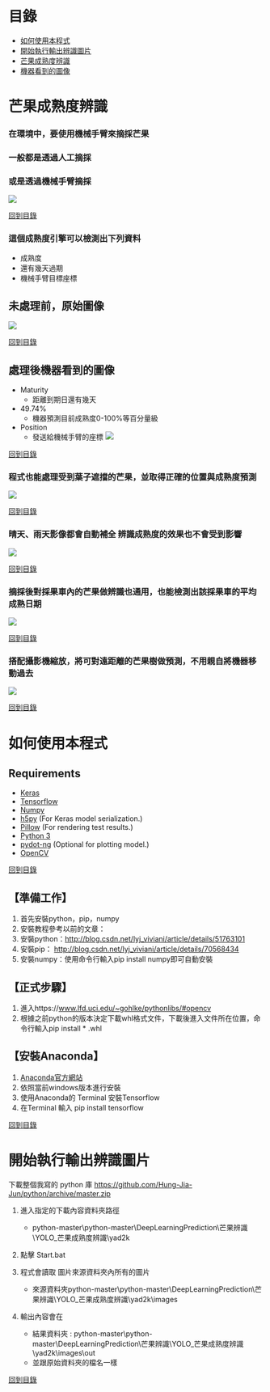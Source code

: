 # 目錄
  * [如何使用本程式](#如何使用本程式)
  * [開始執行輸出辨識圖片](#開始執行輸出辨識圖片)
  * [芒果成熟度辨識](#芒果成熟度辨識)
  * [機器看到的圖像](#處理後機器看到的圖像)




# 芒果成熟度辨識
### 在環境中，要使用機械手臂來摘採芒果
### 一般都是透過人工摘採
### 或是透過機械手臂摘採
![](http://www.merit-times.com.tw/news_pic/20170506/825448_592833.jpg)

[回到目錄](#目錄)

### 這個成熟度引擎可以檢測出下列資料
* 成熟度
* 還有幾天過期
* 機械手臂目標座標

## 未處理前，原始圖像
![](https://github.com/Hung-Jia-Jun/python/blob/master/DeepLearningPrediction/%E8%8A%92%E6%9E%9C%E8%BE%A8%E8%AD%98/YOLO_%E8%8A%92%E6%9E%9C%E6%88%90%E7%86%9F%E5%BA%A6%E8%BE%A8%E8%AD%98/yad2k/images/MangoTree_797.jpg)

[回到目錄](#目錄)

## 處理後機器看到的圖像  
* Maturity
  * 距離到期日還有幾天 
* 49.74% 
  * 機器預測目前成熟度0-100%等百分量級
* Position
  * 發送給機械手臂的座標
![](https://github.com/Hung-Jia-Jun/python/blob/master/DeepLearningPrediction/%E8%8A%92%E6%9E%9C%E8%BE%A8%E8%AD%98/YOLO_%E8%8A%92%E6%9E%9C%E6%88%90%E7%86%9F%E5%BA%A6%E8%BE%A8%E8%AD%98/yad2k/images/out/MangoTree_797.jpg)

[回到目錄](#目錄)

### 程式也能處理受到葉子遮擋的芒果，並取得正確的位置與成熟度預測

![](https://github.com/Hung-Jia-Jun/python/blob/master/DeepLearningPrediction/%E8%8A%92%E6%9E%9C%E8%BE%A8%E8%AD%98/YOLO_%E8%8A%92%E6%9E%9C%E6%88%90%E7%86%9F%E5%BA%A6%E8%BE%A8%E8%AD%98/yad2k/images/out/MangoTree_806.jpg)

[回到目錄](#目錄)

### 晴天、雨天影像都會自動補全 辨識成熟度的效果也不會受到影響
![](https://github.com/Hung-Jia-Jun/python/blob/master/DeepLearningPrediction/%E8%8A%92%E6%9E%9C%E8%BE%A8%E8%AD%98/YOLO_%E8%8A%92%E6%9E%9C%E6%88%90%E7%86%9F%E5%BA%A6%E8%BE%A8%E8%AD%98/yad2k/images/out/MangoTree_816.jpg)

[回到目錄](#目錄)

### 摘採後對採果車內的芒果做辨識也通用，也能檢測出該採果車的平均成熟日期
![](https://github.com/Hung-Jia-Jun/python/blob/master/DeepLearningPrediction/%E8%8A%92%E6%9E%9C%E8%BE%A8%E8%AD%98/YOLO_%E8%8A%92%E6%9E%9C%E6%88%90%E7%86%9F%E5%BA%A6%E8%BE%A8%E8%AD%98/yad2k/images/out/MangoTree_804.jpg)

[回到目錄](#目錄)

### 搭配攝影機縮放，將可對遠距離的芒果樹做預測，不用親自將機器移動過去
![](https://github.com/Hung-Jia-Jun/python/blob/master/DeepLearningPrediction/%E8%8A%92%E6%9E%9C%E8%BE%A8%E8%AD%98/YOLO_%E8%8A%92%E6%9E%9C%E6%88%90%E7%86%9F%E5%BA%A6%E8%BE%A8%E8%AD%98/yad2k/images/out/MangoTree_802.jpg)

[回到目錄](#目錄)

# 如何使用本程式
## Requirements

- [Keras](https://github.com/fchollet/keras)
- [Tensorflow](https://www.tensorflow.org/)
- [Numpy](http://www.numpy.org/)
- [h5py](http://www.h5py.org/) (For Keras model serialization.)
- [Pillow](https://pillow.readthedocs.io/) (For rendering test results.)
- [Python 3](https://www.python.org/)
- [pydot-ng](https://github.com/pydot/pydot-ng) (Optional for plotting model.)
- [OpenCV](#【準備工作】)

[回到目錄](#目錄)



## 【準備工作】
1. 首先安裝python，pip，numpy
2. 安裝教程參考以前的文章：
3. 安裝python：http://blog.csdn.net/lyj_viviani/article/details/51763101 
4. 安裝pip： http://blog.csdn.net/lyj_viviani/article/details/70568434 
5. 安裝numpy：使用命令行輸入pip install numpy即可自動安裝

## 【正式步驟】
1. 進入https://www.lfd.uci.edu/~gohlke/pythonlibs/#opencv
2. 根據之前python的版本決定下載whl格式文件，下載後進入文件所在位置，命令行輸入pip install * .whl

## 【安裝Anaconda】
1. [Anaconda官方網站](https://anaconda.org/)
2. 依照當前windows版本進行安裝
3. 使用Anaconda的 Terminal 安裝Tensorflow
4. 在Terminal 輸入 pip install tensorflow

[回到目錄](#目錄)


# 開始執行輸出辨識圖片
下載整個我寫的 python 庫
https://github.com/Hung-Jia-Jun/python/archive/master.zip

1. 進入指定的下載內容資料夾路徑
   * python-master\python-master\DeepLearningPrediction\芒果辨識\YOLO_芒果成熟度辨識\yad2k

2. 點擊 Start.bat
3. 程式會讀取 圖片來源資料夾內所有的圖片
   * 來源資料夾python-master\python-master\DeepLearningPrediction\芒果辨識\YOLO_芒果成熟度辨識\yad2k\images
   
   
4. 輸出內容會在 
   * 結果資料夾 : python-master\python-master\DeepLearningPrediction\芒果辨識\YOLO_芒果成熟度辨識\yad2k\images\out
   * 並跟原始資料夾的檔名一樣
   
[回到目錄](#目錄)   



